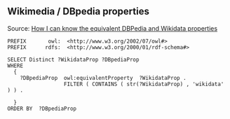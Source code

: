 

## Wikimedia / DBpedia properties 

Source: [How I can know the equivalent DBPedia and Wikidata properties](http://stackoverflow.com/questions/39850833/how-i-can-know-the-equivalent-dbpedia-and-wikidata-properties)
```
PREFIX       owl:  <http://www.w3.org/2002/07/owl#>
PREFIX      rdfs:  <http://www.w3.org/2000/01/rdf-schema#>

SELECT Distinct ?WikidataProp ?DBpediaProp  
WHERE
  {
    ?DBpediaProp  owl:equivalentProperty  ?WikidataProp .
                  FILTER ( CONTAINS ( str(?WikidataProp) , 'wikidata' ) ) .
 
  }
ORDER BY  ?DBpediaProp
```
